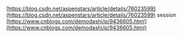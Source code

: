 ﻿[https://blog.csdn.net/aspenstars/article/details/76023599](https://blog.csdn.net/aspenstars/article/details/76023599)
session
[https://www.cnblogs.com/demodashi/p/9436605.html](https://www.cnblogs.com/demodashi/p/9436605.html)
